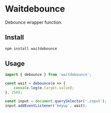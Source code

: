 # Waitdebounce
Debounce wrapper function.

## Install
```sh
npm install waitdebounce
```

## Usage
```js
import { debounce } from 'waitdebounce';

const wait = debounce(e => {
    console.log(e.target.value);
}, 250);

const input = document.querySelector('.input');
input.addEventListener('keyup', wait);